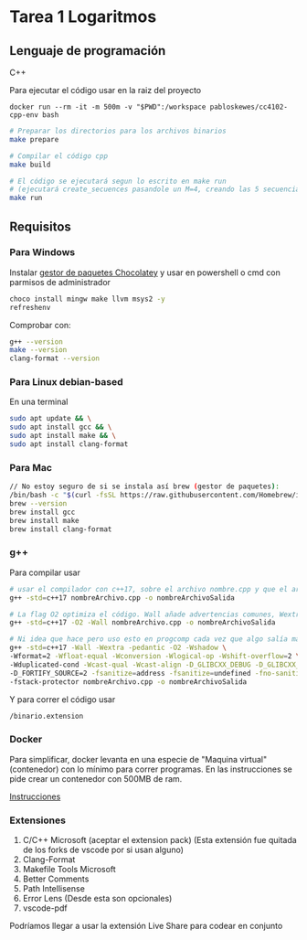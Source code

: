# Tarea 1 Logaritmos

## Lenguaje de programación

C++

Para ejecutar el código usar en la raiz del proyecto

```docker
docker run --rm -it -m 500m -v "$PWD":/workspace pabloskewes/cc4102-cpp-env bash
```

```sh
# Preparar los directorios para los archivos binarios
make prepare
```

```sh
# Compilar el código cpp
make build
```

```sh
# El código se ejecutará segun lo escrito en make run
# (ejecutará create_secuences pasandole un M=4, creando las 5 secuencias en dist/m_4)
make run
```

## Requisitos

### Para Windows

Instalar [gestor de paquetes Chocolatey](https://chocolatey.org/install#individual) y usar en powershell o cmd con parmisos de administrador

```sh
choco install mingw make llvm msys2 -y
refreshenv
```

Comprobar con:

```sh
g++ --version
make --version
clang-format --version
```

### Para Linux debian-based

En una terminal

```sh
sudo apt update && \
sudo apt install gcc && \
sudo apt install make && \
sudo apt install clang-format
```

### Para Mac

```sh
// No estoy seguro de si se instala así brew (gestor de paquetes):
/bin/bash -c "$(curl -fsSL https://raw.githubusercontent.com/Homebrew/install/HEAD/install.sh)"
brew --version
brew install gcc
brew install make
brew install clang-format
```

### g++

Para compilar usar

```sh
# usar el compilador con c++17, sobre el archivo nombre.cpp y que el archivo de output sea binario.extension
g++ -std=c++17 nombreArchivo.cpp -o nombreArchivoSalida
```

```sh
# La flag O2 optimiza el código. Wall añade advertencias comunes, Wextra añade aún más advertencias
g++ -std=c++17 -O2 -Wall nombreArchivo.cpp -o nombreArchivoSalida
```

```sh
# Ni idea que hace pero uso esto en progcomp cada vez que algo salía mal
g++ -std=c++17 -Wall -Wextra -pedantic -O2 -Wshadow \
-Wformat=2 -Wfloat-equal -Wconversion -Wlogical-op -Wshift-overflow=2 \
-Wduplicated-cond -Wcast-qual -Wcast-align -D_GLIBCXX_DEBUG -D_GLIBCXX_DEBUG_PEDANTIC \
-D_FORTIFY_SOURCE=2 -fsanitize=address -fsanitize=undefined -fno-sanitize-recover \
-fstack-protector nombreArchivo.cpp -o nombreArchivoSalida
```

Y para correr el código usar

```sh
/binario.extension
```

### Docker

Para simplificar, docker levanta en una especie de "Maquina virtual" (contenedor) con lo mínimo para correr programas.
En las instrucciones se pide crear un contenedor con 500MB de ram.

[Instrucciones](https://hub.docker.com/r/pabloskewes/cc4102-cpp-env)

### Extensiones

1. C/C++ Microsoft (aceptar el extension pack) (Esta extensión fue quitada de los forks de vscode por si usan alguno)
2. Clang-Format
3. Makefile Tools Microsoft
4. Better Comments
5. Path Intellisense
6. Error Lens (Desde esta son opcionales)
7. vscode-pdf

Podríamos llegar a usar la extensión Live Share para codear en conjunto
